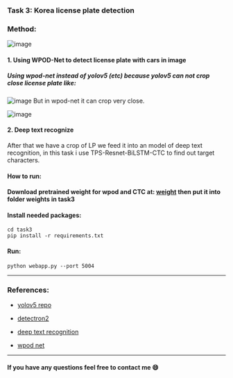 
### Task 3: Korea license plate detection
### Method:
![image](https://user-images.githubusercontent.com/80585483/154885918-fec1d7e9-0118-4988-bd0a-700dcd54b1d8.png)
#### 1. Using WPOD-Net to detect license plate with cars in image
##### Using wpod-net instead of yolov5 (etc) because yolov5 can not crop close license plate like:
![image](https://user-images.githubusercontent.com/80585483/154886159-82905baf-e75a-4cdc-9801-4e3cd890abaa.png)
But in wpod-net it can crop very close.

![image](https://user-images.githubusercontent.com/80585483/154886701-1bf712fd-d967-473a-901b-4024eb9dbade.png)
#### 2. Deep text recognize
After that we have a crop of LP we feed it into an model of deep text recognition, in this task i use TPS-Resnet-BiLSTM-CTC to find out target characters.
#### How to run:
#### Download pretrained weight for wpod and CTC at: [weight](https://drive.google.com/drive/folders/1l0mSQLP9x-ujICBHYpxVpo6F9JCTZBNm?usp=sharing) then put it into folder weights in task3
#### Install needed packages:
```
cd task3
pip install -r requirements.txt
```
#### Run:
```
python webapp.py --port 5004
```
--------------------------------------
### References:
- [yolov5 repo](https://github.com/ultralytics/yolov5)

- [detectron2](https://github.com/facebookresearch/detectron2)

- [deep text recognition](https://github.com/clovaai/deep-text-recognition-benchmarkhttps://github.com/clovaai/deep-text-recognition-benchmark)
- [wpod net](https://openaccess.thecvf.com/content_ECCV_2018/papers/Sergio_Silva_License_Plate_Detection_ECCV_2018_paper.pdf)
---------------------------------------
#### If you have any questions feel free to contact me 😄
